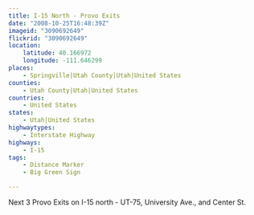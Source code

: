 ```yaml
---
title: I-15 North - Provo Exits
date: "2008-10-25T16:48:39Z"
imageid: "3090692649"
flickrid: "3090692649"
location:
    latitude: 40.166972
    longitude: -111.646299
places:
    - Springville|Utah County|Utah|United States
counties:
    - Utah County|Utah|United States
countries:
    - United States
states:
    - Utah|United States
highwaytypes:
    - Interstate Highway
highways:
    - I-15
tags:
    - Distance Marker
    - Big Green Sign

---
```

Next 3 Provo Exits on I-15 north - UT-75, University Ave., and Center St.